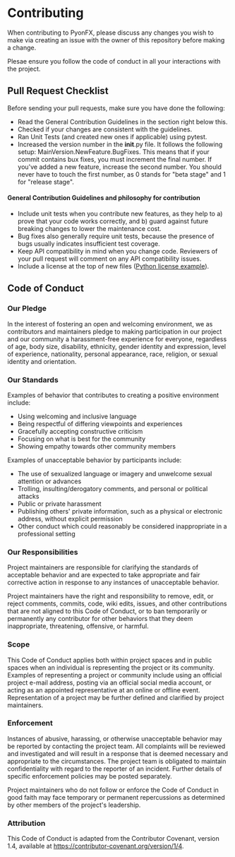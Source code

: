 # Contributing

When contributing to PyonFX, please discuss any changes you wish to make via creating an issue with the owner of this repository before making a change.

Plesae ensure you follow the code of conduct in all your interactions with the project.

## Pull Request Checklist

Before sending your pull requests, make sure you have done the following:

- Read the General Contribution Guidelines in the section right below this.
- Checked if your changes are consistent with the guidelines.
- Ran Unit Tests (and created new ones if applicable) using pytest.
- Increased the version number in the __init__.py file. It follows the following setup: MainVersion.NewFeature.BugFixes. This means that if your commit contains bux fixes, you must increment the final number. If you've added a new feature, increase the second number. You should never have to touch the first number, as 0 stands for "beta stage" and 1 for "release stage".

#### General Contribution Guidelines and philosophy for contribution

* Include unit tests when you contribute new features, as they help to
  a) prove that your code works correctly, and b) guard against future breaking
  changes to lower the maintenance cost.
* Bug fixes also generally require unit tests, because the presence of bugs
  usually indicates insufficient test coverage.
* Keep API compatibility in mind when you change code. Reviewers of your
  pull request will comment on any API compatibility issues.
* Include a license at the top of new files ([Python license example](https://github.com/CoffeeStraw/PyonFX/blob/master/pyonfx/ass_utility.py)).

## Code of Conduct

### Our Pledge

In the interest of fostering an open and welcoming environment, we as contributors and maintainers pledge to making participation in our project and our community a harassment-free experience for everyone, regardless of age, body size, disability, ethnicity, gender identity and expression, level of experience, nationality, personal appearance, race, religion, or sexual identity and orientation.

### Our Standards

Examples of behavior that contributes to creating a positive environment
include:

* Using welcoming and inclusive language
* Being respectful of differing viewpoints and experiences
* Gracefully accepting constructive criticism
* Focusing on what is best for the community
* Showing empathy towards other community members

Examples of unacceptable behavior by participants include:

* The use of sexualized language or imagery and unwelcome sexual attention or
advances
* Trolling, insulting/derogatory comments, and personal or political attacks
* Public or private harassment
* Publishing others' private information, such as a physical or electronic
  address, without explicit permission
* Other conduct which could reasonably be considered inappropriate in a
  professional setting

### Our Responsibilities

Project maintainers are responsible for clarifying the standards of acceptable
behavior and are expected to take appropriate and fair corrective action in
response to any instances of unacceptable behavior.

Project maintainers have the right and responsibility to remove, edit, or
reject comments, commits, code, wiki edits, issues, and other contributions
that are not aligned to this Code of Conduct, or to ban temporarily or
permanently any contributor for other behaviors that they deem inappropriate,
threatening, offensive, or harmful.

### Scope

This Code of Conduct applies both within project spaces and in public spaces
when an individual is representing the project or its community. Examples of
representing a project or community include using an official project e-mail
address, posting via an official social media account, or acting as an appointed
representative at an online or offline event. Representation of a project may be
further defined and clarified by project maintainers.

### Enforcement

Instances of abusive, harassing, or otherwise unacceptable behavior may be
reported by contacting the project team. All
complaints will be reviewed and investigated and will result in a response that
is deemed necessary and appropriate to the circumstances. The project team is
obligated to maintain confidentiality with regard to the reporter of an incident.
Further details of specific enforcement policies may be posted separately.

Project maintainers who do not follow or enforce the Code of Conduct in good
faith may face temporary or permanent repercussions as determined by other
members of the project's leadership.

### Attribution

This Code of Conduct is adapted from the Contributor Covenant, version 1.4, available at https://contributor-covenant.org/version/1/4.